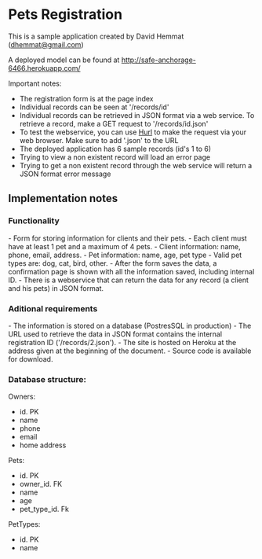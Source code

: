 <h1>Pets Registration</h1>

This is a sample application created by David Hemmat (dhemmat@gmail.com)

A deployed model can be found at <a href="http://safe-anchorage-6466.herokuapp.com/">http://safe-anchorage-6466.herokuapp.com/</a>

Important notes:
- The registration form is at the page index
- Individual records can be seen at '/records/id'
- Individual records can be retrieved in JSON format via a web service. To retrieve a record, make a GET request to '/records/id.json'
- To test the webservice, you can use <a href="http://www.hurl.it/">Hurl</a> to make the request via your web browser. Make sure to add '.json' to the URL
- The deployed application has 6 sample records (id's 1 to 6)
- Trying to view a non existent record will load an error page
- Trying to get a non existent record through the web service will return a JSON format error message 

<h2>Implementation notes</h2>

<h3>Functionality</h3>
- Form for storing information for clients and their pets.
- Each client must have at least 1 pet and a maximum of 4 pets.
- Client information: name, phone, email, address.
- Pet information: name, age, pet type
- Valid pet types are: dog, cat, bird, other.
- After the form saves the data, a confirmation page is shown with all the information saved, including internal ID.
- There is a webservice that can return the data for any record (a client and his pets) in JSON format.

<h3>Aditional requirements</h3>
- The information is stored on a database (PostresSQL in production)
- The URL used to retrieve the data in JSON format contains the internal registration ID ('/records/2.json').
- The site is hosted on Heroku at the address given at the beginning of the document.
- Source code is available for download.

<h3>Database structure:</h3>

Owners:
- id. PK
- name
- phone
- email
- home address

Pets:
- id. PK
- owner_id. FK
- name
- age
- pet_type_id. Fk

PetTypes:
- id. PK
- name




